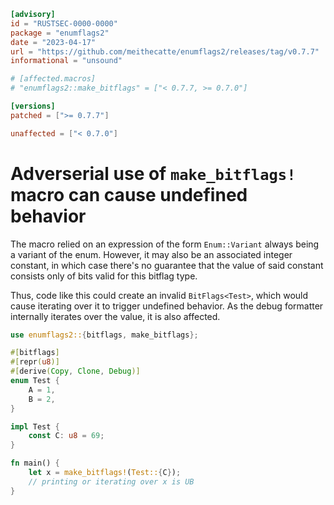 ```toml
[advisory]
id = "RUSTSEC-0000-0000"
package = "enumflags2"
date = "2023-04-17"
url = "https://github.com/meithecatte/enumflags2/releases/tag/v0.7.7"
informational = "unsound"

# [affected.macros]
# "enumflags2::make_bitflags" = ["< 0.7.7, >= 0.7.0"]

[versions]
patched = [">= 0.7.7"]

unaffected = ["< 0.7.0"]
```

# Adverserial use of `make_bitflags!` macro can cause undefined behavior

The macro relied on an expression of the form `Enum::Variant` always being a
variant of the enum. However, it may also be an associated integer constant, in
which case there's no guarantee that the value of said constant consists only of
bits valid for this bitflag type.

Thus, code like this could create an invalid `BitFlags<Test>`, which would cause
iterating over it to trigger undefined behavior. As the debug formatter
internally iterates over the value, it is also affected.

```rust
use enumflags2::{bitflags, make_bitflags};

#[bitflags]
#[repr(u8)]
#[derive(Copy, Clone, Debug)]
enum Test {
    A = 1,
    B = 2,
}

impl Test {
    const C: u8 = 69;
}

fn main() {
    let x = make_bitflags!(Test::{C});
    // printing or iterating over x is UB
}
```
